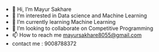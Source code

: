 - 👋 Hi, I’m Mayur Sakhare
- 👀 I’m interested in Data science and Machine Learning
- 🌱 I’m currently learning Machine Learning 
- 💞️ I’m looking to collaborate on Competitive Programming
- 📫 How to reach me mayursakhare8055@gmail.com 
- contact me : 9008788372

<!---
mayursanjay1403/mayursanjay1403 is a ✨ special ✨ repository because its `README.md` (this file) appears on your GitHub profile.
You can click the Preview link to take a look at your changes.
--->
